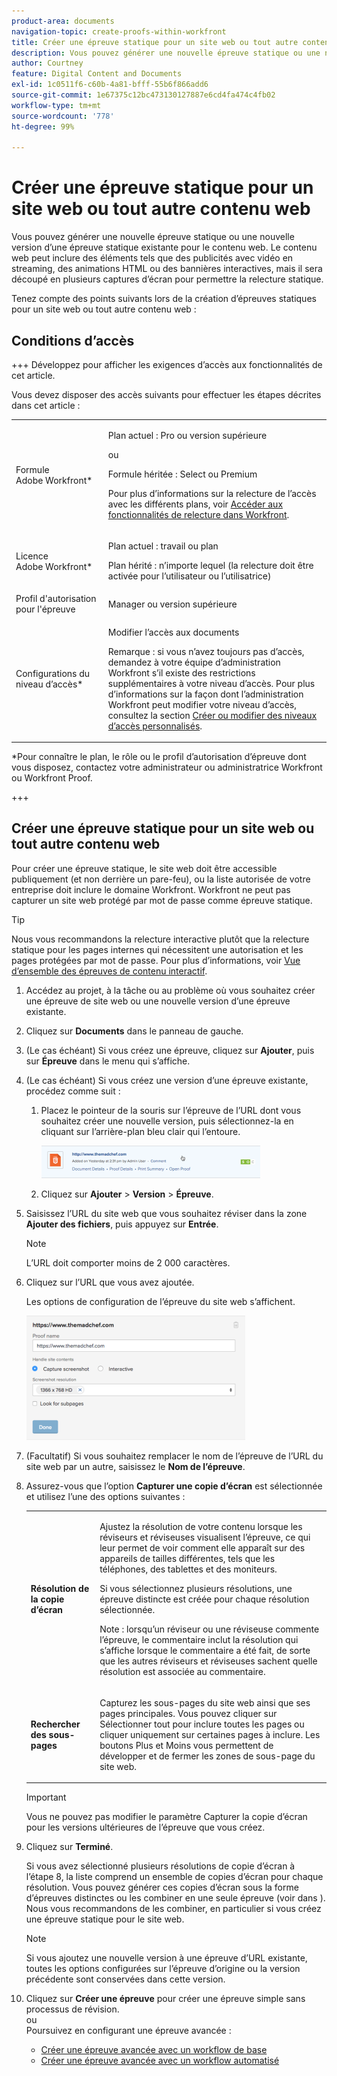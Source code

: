 ```yaml
---
product-area: documents
navigation-topic: create-proofs-within-workfront
title: Créer une épreuve statique pour un site web ou tout autre contenu web
description: Vous pouvez générer une nouvelle épreuve statique ou une nouvelle version d’une épreuve statique existante pour le contenu web. Le contenu web peut inclure des éléments tels que des publicités avec vidéo en streaming, des animations HTML ou des bannières interactives, mais il sera découpé en plusieurs captures d’écran pour permettre la relecture statique.
author: Courtney
feature: Digital Content and Documents
exl-id: 1c0511f6-c60b-4a81-bfff-55b6f866add6
source-git-commit: 1e67375c12bc473130127887e6cd4fa474c4fb02
workflow-type: tm+mt
source-wordcount: '778'
ht-degree: 99%

---
```


# Créer une épreuve statique pour un site web ou tout autre contenu web

Vous pouvez générer une nouvelle épreuve statique ou une nouvelle version d’une épreuve statique existante pour le contenu web. Le contenu web peut inclure des éléments tels que des publicités avec vidéo en streaming, des animations HTML ou des bannières interactives, mais il sera découpé en plusieurs captures d’écran pour permettre la relecture statique.

Tenez compte des points suivants lors de la création d’épreuves statiques pour un site web ou tout autre contenu web :

## Conditions d’accès

+++ Développez pour afficher les exigences d’accès aux fonctionnalités de cet article.

Vous devez disposer des accès suivants pour effectuer les étapes décrites dans cet article :

<table style="table-layout:auto"> 
 <col> 
 <col> 
 <tbody> 
  <tr> 
   <td role="rowheader">Formule Adobe Workfront*</td> 
   <td> <p>Plan actuel : Pro ou version supérieure</p> <p>ou</p> <p>Formule héritée : Select ou Premium</p> <p>Pour plus d’informations sur la relecture de l’accès avec les différents plans, voir <a href="/help/quicksilver/administration-and-setup/manage-workfront/configure-proofing/access-to-proofing-functionality.md" class="MCXref xref">Accéder aux fonctionnalités de relecture dans Workfront</a>.</p> </td> 
  </tr> 
  <tr> 
   <td role="rowheader">Licence Adobe Workfront*</td> 
   <td> <p>Plan actuel : travail ou plan</p> <p>Plan hérité : n’importe lequel (la relecture doit être activée pour l’utilisateur ou l’utilisatrice)</p> </td> 
  </tr> 
  <tr> 
   <td role="rowheader">Profil d'autorisation pour l'épreuve </td> 
   <td>Manager ou version supérieure</td> 
  </tr> 
  <tr> 
   <td role="rowheader">Configurations du niveau d’accès*</td> 
   <td> <p>Modifier l’accès aux documents</p> <p>Remarque : si vous n’avez toujours pas d’accès, demandez à votre équipe d’administration Workfront s’il existe des restrictions supplémentaires à votre niveau d’accès. Pour plus d’informations sur la façon dont l’administration Workfront peut modifier votre niveau d’accès, consultez la section <a href="../../../administration-and-setup/add-users/configure-and-grant-access/create-modify-access-levels.md" class="MCXref xref">Créer ou modifier des niveaux d’accès personnalisés</a>.</p> </td> 
  </tr> 
 </tbody> 
</table>

&#42;Pour connaître le plan, le rôle ou le profil d’autorisation d’épreuve dont vous disposez, contactez votre administrateur ou administratrice Workfront ou Workfront Proof.

+++

## Créer une épreuve statique pour un site web ou tout autre contenu web

Pour créer une épreuve statique, le site web doit être accessible publiquement (et non derrière un pare-feu), ou la liste autorisée de votre entreprise doit inclure le domaine Workfront. Workfront ne peut pas capturer un site web protégé par mot de passe comme épreuve statique.

>[!TIP]
>
>Nous vous recommandons la relecture interactive plutôt que la relecture statique pour les pages internes qui nécessitent une autorisation et les pages protégées par mot de passe. Pour plus d’informations, voir [Vue d’ensemble des épreuves de contenu interactif](../../../review-and-approve-work/proofing/proofing-overview/interactive-content-proofs.md).

1. Accédez au projet, à la tâche ou au problème où vous souhaitez créer une épreuve de site web ou une nouvelle version d’une épreuve existante.
1. Cliquez sur **Documents** dans le panneau de gauche.
1. (Le cas échéant) Si vous créez une épreuve, cliquez sur **Ajouter**, puis sur **Épreuve** dans le menu qui s’affiche.
1. (Le cas échéant) Si vous créez une version d’une épreuve existante, procédez comme suit :

   1. Placez le pointeur de la souris sur l’épreuve de l’URL dont vous souhaitez créer une nouvelle version, puis sélectionnez-la en cliquant sur l’arrière-plan bleu clair qui l’entoure.

      ![Select_BAT_by_selection_light_blue_background.png](assets/select-proof-by-selecting-light-blue-background-350x52.png)

   1. Cliquez sur **Ajouter** > **Version** > **Épreuve**.

1. Saisissez l’URL du site web que vous souhaitez réviser dans la zone **Ajouter des fichiers**, puis appuyez sur **Entrée**.

   >[!NOTE]
   >
   > L’URL doit comporter moins de 2 000 caractères.

1. Cliquez sur l’URL que vous avez ajoutée.

   Les options de configuration de l’épreuve du site web s’affichent.

   ![BAT interactif](assets/interactive-proof-radio-btn-area-350x199.png)

1. (Facultatif) Si vous souhaitez remplacer le nom de l’épreuve de l’URL du site web par un autre, saisissez le **Nom de l’épreuve**.
1. Assurez-vous que l’option **Capturer une copie d’écran** est sélectionnée et utilisez l’une des options suivantes :

   <table style="table-layout:auto"> 
    <col> 
    <col> 
    <tbody> 
     <tr> 
      <td role="rowheader"><strong>Résolution de la copie d’écran</strong> </td> 
      <td> <p>Ajustez la résolution de votre contenu lorsque les réviseurs et réviseuses visualisent l’épreuve, ce qui leur permet de voir comment elle apparaît sur des appareils de tailles différentes, tels que les téléphones, des tablettes et des moniteurs.</p> <p>Si vous sélectionnez plusieurs résolutions, une épreuve distincte est créée pour chaque résolution sélectionnée.</p> <p>Note : lorsqu’un réviseur ou une réviseuse commente l’épreuve, le commentaire inclut la résolution qui s’affiche lorsque le commentaire a été fait, de sorte que les autres réviseurs et réviseuses sachent quelle résolution est associée au commentaire. </p> </td> 
     </tr> 
     <tr> 
      <td role="rowheader"><strong>Rechercher des sous-pages</strong> </td> 
      <td> <p>Capturez les sous-pages du site web ainsi que ses pages principales. Vous pouvez cliquer sur Sélectionner tout pour inclure toutes les pages ou cliquer uniquement sur certaines pages à inclure. Les boutons Plus et Moins vous permettent de développer et de fermer les zones de sous-page du site web.</p> </td> 
     </tr> 
    </tbody> 
   </table>

   >[!IMPORTANT]
   >
   >Vous ne pouvez pas modifier le paramètre Capturer la copie d’écran pour les versions ultérieures de l’épreuve que vous créez.

1. Cliquez sur **Terminé**.

   Si vous avez sélectionné plusieurs résolutions de copie d’écran à l’étape 8, la liste comprend un ensemble de copies d’écran pour chaque résolution. Vous pouvez générer ces copies d’écran sous la forme d’épreuves distinctes ou les combiner en une seule épreuve (voir dans ). Nous vous recommandons de les combiner, en particulier si vous créez une épreuve statique pour le site web.

   >[!NOTE]
   >
   >Si vous ajoutez une nouvelle version à une épreuve d’URL existante, toutes les options configurées sur l’épreuve d’origine ou la version précédente sont conservées dans cette version.

1. Cliquez sur **Créer une épreuve** pour créer une épreuve simple sans processus de révision.\
   ou\
   Poursuivez en configurant une épreuve avancée :

   * [Créer une épreuve avancée avec un workflow de base](../../../review-and-approve-work/proofing/creating-proofs-within-workfront/configure-basic-proof-workflow.md)
   * [Créer une épreuve avancée avec un workflow automatisé](../../../review-and-approve-work/proofing/creating-proofs-within-workfront/create-automated-proof-workflow.md)
